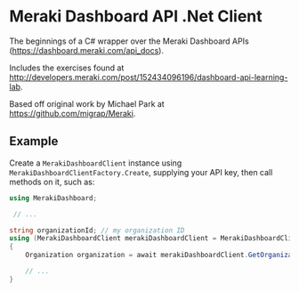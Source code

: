 # Meraki Dashboard API .Net Client

The beginnings of a C# wrapper over the Meraki Dashboard APIs (https://dashboard.meraki.com/api_docs).

Includes the exercises found at http://developers.meraki.com/post/152434096196/dashboard-api-learning-lab. 

Based off original work by Michael Park at https://github.com/migrap/Meraki.

## Example

Create a `MerakiDashboardClient` instance using `MerakiDashboardClientFactory.Create`, supplying your API key, 
then call methods on it, such as:

``` C#
using MerakiDashboard;

 // ...

string organizationId; // my organization ID
using (MerakiDashboardClient merakiDashboardClient = MerakiDashboardClientFactory.Create(apiKey))
{
	Organization organization = await merakiDashboardClient.GetOrganizationAsync(organizationId);

	// ...
}
```
